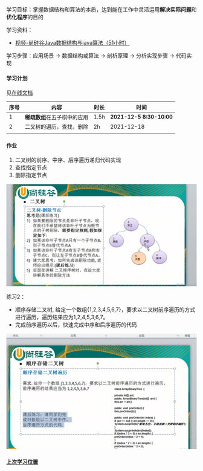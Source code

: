 学习目标：掌握数据结构和算法的本质，达到能在工作中灵活运用**解决实际问题**和**优化程序**的目的

学习资料：

- [视频-尚硅谷Java数据结构与java算法（51小时）](https://www.bilibili.com/video/BV1E4411H73v?p=10)

学习步骤：应用场景 -> 数据结构或算法 -> 剖析原理 -> 分析实现步骤  -> 代码实现

#### 学习计划

见[在线文档](https://shimo.im/sheets/vCkhPyQhYCcH9vwX/V7zMA)

| 序号 | 内容                         | 时长 | 时间                     |
| ---- | ---------------------------- | ---- | ------------------------ |
| 1    | **稀疏数组**在五子棋中的应用 | 1.5h | **2021-12-5 8:30-10:00** |
| 2    | 二叉树的遍历，查找，删除     | 2h   | 2021-12-18               |
|      |                              |      |                          |





#### 作业

1. 二叉树的前序、中序、后序遍历递归代码实现
2. 查找指定节点
3. 删除指定节点

![](..\assets\images\binaryTree-deleteNode.jpg)





练习2：

- 顺序存储二叉树, 给定一个数组{1,2,3,4,5,6,7}，要求以二叉树前序遍历的方式进行遍历，遍历结果应为1,2,4,5,3,6,7。
- 完成前序遍历以后，快速完成中序和后序遍历的代码

![image-20211218222450924](..\assets\images\sequence-binaryTree-iterator.jpg)





#### [上次学习位置](https://www.bilibili.com/video/BV1E4411H73v?p=102&spm_id_from=pageDriver)